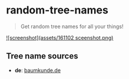 # random-tree-names

> Get random tree names for all your things!

[![screenshot](assets/161102 sceenshot.png)](https://pguth.github.io/random-tree-names/)

## Tree name sources

- **de**: [baumkunde.de](http://www.baumkunde.de/baumlisten/baumliste_az.php)
